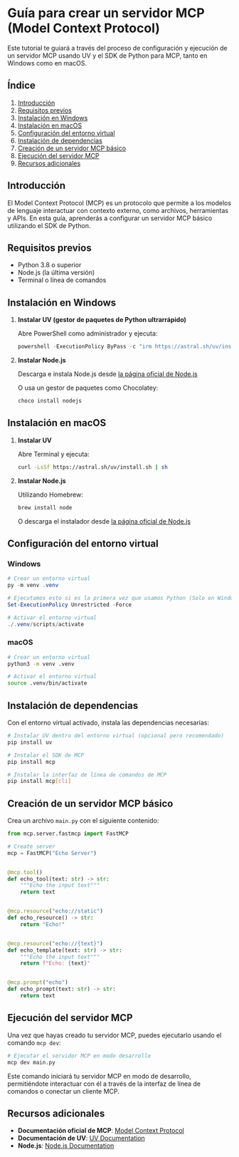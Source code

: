 # Guía para crear un servidor MCP (Model Context Protocol)

Este tutorial te guiará a través del proceso de configuración y ejecución de un servidor MCP usando UV y el SDK de Python para MCP, tanto en Windows como en macOS.

## Índice

1. [Introducción](#introducción)
2. [Requisitos previos](#requisitos-previos)
3. [Instalación en Windows](#instalación-en-windows)
4. [Instalación en macOS](#instalación-en-macos)
5. [Configuración del entorno virtual](#configuración-del-entorno-virtual)
6. [Instalación de dependencias](#instalación-de-dependencias)
7. [Creación de un servidor MCP básico](#creación-de-un-servidor-mcp-básico)
8. [Ejecución del servidor MCP](#ejecución-del-servidor-mcp)
9. [Recursos adicionales](#recursos-adicionales)

## Introducción

El Model Context Protocol (MCP) es un protocolo que permite a los modelos de lenguaje interactuar con contexto externo, como archivos, herramientas y APIs. En esta guía, aprenderás a configurar un servidor MCP básico utilizando el SDK de Python.

## Requisitos previos

- Python 3.8 o superior
- Node.js (la última versión)
- Terminal o línea de comandos

## Instalación en Windows

1. **Instalar UV (gestor de paquetes de Python ultrarrápido)**

   Abre PowerShell como administrador y ejecuta:

   ```powershell
   powershell -ExecutionPolicy ByPass -c "irm https://astral.sh/uv/install.ps1 | iex"
   ```

2. **Instalar Node.js**

   Descarga e instala Node.js desde [la página oficial de Node.js](https://nodejs.org/en/download/current)
   
   O usa un gestor de paquetes como Chocolatey:
   
   ```powershell
   choco install nodejs
   ```

## Instalación en macOS

1. **Instalar UV**

   Abre Terminal y ejecuta:

   ```bash
   curl -LsSf https://astral.sh/uv/install.sh | sh
   ```

2. **Instalar Node.js**

   Utilizando Homebrew:
   
   ```bash
   brew install node
   ```
   
   O descarga el instalador desde [la página oficial de Node.js](https://nodejs.org/en/download/current)

## Configuración del entorno virtual

### Windows

```powershell
# Crear un entorno virtual
py -m venv .venv

# Ejecutamos esto si es la primera vez que usamos Python (Solo en Windows)
Set-ExecutionPolicy Unrestricted -Force

# Activar el entorno virtual
./.venv/scripts/activate
```

### macOS

```bash
# Crear un entorno virtual
python3 -m venv .venv

# Activar el entorno virtual
source .venv/bin/activate
```

## Instalación de dependencias

Con el entorno virtual activado, instala las dependencias necesarias:

```bash
# Instalar UV dentro del entorno virtual (opcional pero recomendado)
pip install uv

# Instalar el SDK de MCP
pip install mcp

# Instalar la interfaz de línea de comandos de MCP
pip install mcp[cli]
```

## Creación de un servidor MCP básico

Crea un archivo `main.py` con el siguiente contenido:

```python
from mcp.server.fastmcp import FastMCP

# Create server
mcp = FastMCP("Echo Server")


@mcp.tool()
def echo_tool(text: str) -> str:
    """Echo the input text"""
    return text


@mcp.resource("echo://static")
def echo_resource() -> str:
    return "Echo!"


@mcp.resource("echo://{text}")
def echo_template(text: str) -> str:
    """Echo the input text"""
    return f"Echo: {text}"


@mcp.prompt("echo")
def echo_prompt(text: str) -> str:
    return text
```

## Ejecución del servidor MCP

Una vez que hayas creado tu servidor MCP, puedes ejecutarlo usando el comando `mcp dev`:

```bash
# Ejecutar el servidor MCP en modo desarrollo
mcp dev main.py
```

Este comando iniciará tu servidor MCP en modo de desarrollo, permitiéndote interactuar con él a través de la interfaz de línea de comandos o conectar un cliente MCP.

## Recursos adicionales

- **Documentación oficial de MCP**: [Model Context Protocol](https://github.com/modelcontextprotocol/python-sdk)
- **Documentación de UV**: [UV Documentation](https://docs.astral.sh/uv/)
- **Node.js**: [Node.js Documentation](https://nodejs.org/en/docs/)
